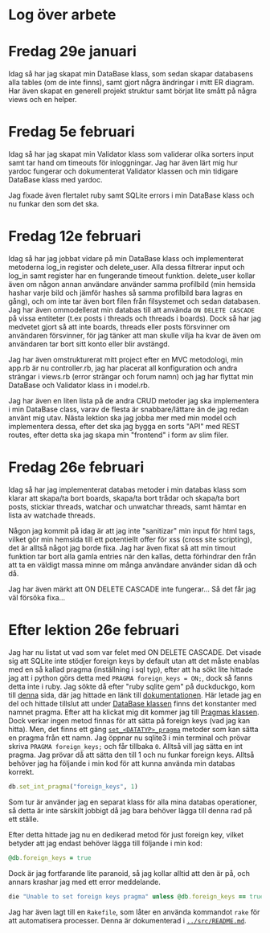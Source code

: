 # Log över arbete

# Fredag 29e januari

Idag så har jag skapat min DataBase klass, som sedan skapar databasens alla tables (om de inte finns), samt gjort några ändringar i mitt ER diagram. Har även skapat en generell projekt struktur samt börjat lite smått på några views och en helper.

# Fredag 5e februari

Idag så har jag skapat min Validator klass som validerar olika sorters input samt tar hand om timeouts för inloggningar. Jag har även lärt mig hur yardoc fungerar och dokumenterat Validator klassen och min tidigare DataBase klass med yardoc.

Jag fixade även flertalet ruby samt SQLite errors i min DataBase klass och nu funkar den som det ska.

# Fredag 12e februari

Idag så har jag jobbat vidare på min DataBase klass och implementerat metoderna log\_in register och delete\_user. Alla dessa filtrerar input och log\_in samt register har en fungerande timeout funktion. delete\_user kollar även om någon annan användare använder samma profilbild (min hemsida hashar varje bild och jämför hashes så samma profilbild bara lagras en gång), och om inte tar även bort filen från filsystemet och sedan databasen. Jag har även ommodellerat min databas till att använda `ON DELETE CASCADE` på vissa entiteter (t.ex posts i threads och threads i boards). Dock så har jag medvetet gjort så att inte boards, threads eller posts försvinner om användaren försvinner, för jag tänker att man skulle vilja ha kvar de även om användaren tar bort sitt konto eller blir avstängd.

Jag har även omstrukturerat mitt project efter en MVC metodologi, min app.rb är nu controller.rb, jag har placerat all konfiguration och andra strängar i views.rb (error strängar och forum namn) och jag har flyttat min DataBase och Validator klass in i model.rb.

Jag har även en liten lista på de andra CRUD metoder jag ska implementera i min DataBase class, varav de flesta är snabbare/lättare än de jag redan använt mig utav. Nästa lektion ska jag jobba mer med min model och implementera dessa, efter det ska jag bygga en sorts "API" med REST routes, efter detta ska jag skapa min "frontend" i form av slim filer.

# Fredag 26e februari

Idag så har jag implementerat databas metoder i min databas klass som klarar att skapa/ta bort boards, skapa/ta bort trådar och skapa/ta bort posts, stickiar threads, watchar och unwatchar threads, samt hämtar en lista av watchade threads.

Någon jag kommit på idag är att jag inte "sanitizar" min input för html tags, vilket gör min hemsida till ett potentiellt offer för xss (cross site scripting), det är alltså något jag borde fixa. Jag har även fixat så att min timout funktion tar bort alla gamla entries när den kallas, detta förhindrar den från att ta en väldigt massa minne om många användare använder sidan då och då.

Jag har även märkt att ON DELETE CASCADE inte fungerar... Så det får jag väl försöka fixa...

# Efter lektion 26e februari

Jag har nu listat ut vad som var felet med ON DELETE CASCADE. Det visade sig att SQLite inte stödjer foreign keys by default utan att det måste enablas med en så kallad pragma (inställning i sql typ), efter att ha sökt lite hittade jag att i python görs detta med `PRAGMA foreign_keys = ON;`, dock så fanns detta inte i ruby. Jag sökte då efter "ruby sqlite gem" på duckduckgo, kom till [denna](https://rubygems.org/gems/sqlite3) sida, där jag hittade en länk till [dokumentationen](https://www.rubydoc.info/gems/sqlite3/1.4.2). Här letade jag en del och hittade tillslut att under [DataBase klassen](https://www.rubydoc.info/gems/sqlite3/1.4.2/SQLite3/Database) finns det konstanter med namnet pragma. Efter att ha klickat mig dit kommer jag till [Pragmas klassen](https://www.rubydoc.info/gems/sqlite3/1.4.2/SQLite3/Pragmas). Dock verkar ingen metod finnas för att sätta på foreign keys (vad jag kan hitta). Men, det finns ett gäng [`set_<DATATYP>_pragma`](https://www.rubydoc.info/gems/sqlite3/1.4.2/SQLite3/Pragmas#set_boolean_pragma-instance_method) metoder som kan sätta en pragma från ett namn. Jag öppnar nu sqlite3 i min terminal och prövar skriva `PRAGMA foreign_keys;` och får tillbaka `0`. Alltså vill jag sätta en int pragma. Jag prövar då att sätta den till 1 och nu funkar foreign keys. Alltså behöver jag ha följande i min kod för att kunna använda min databas korrekt.
```rb
db.set_int_pragma("foreign_keys", 1)
```
Som tur är använder jag en separat klass för alla mina databas operationer, så detta är inte särskilt jobbigt då jag bara behöver lägga till denna rad på ett ställe.

Efter detta hittade jag nu en dedikerad metod för just foreign key, vilket betyder att jag endast behöver lägga till följande i min kod:
```rb
@db.foreign_keys = true
```

Dock är jag fortfarande lite paranoid, så jag kollar alltid att den är på, och annars krashar jag med ett error meddelande.
```rb
die "Unable to set foreign keys pragma" unless @db.foreign_keys == true
```

Jag har även lagt till en `Rakefile`, som låter en använda kommandot `rake` för att automatisera processer. Denna är dokumenterad i [`../src/README.md`](../src/README.md).
